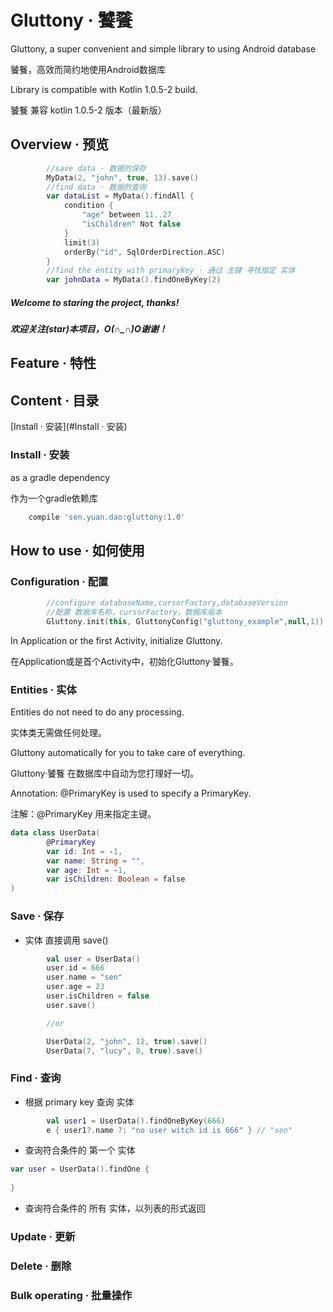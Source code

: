 # Gluttony · 饕餮
Gluttony, a super convenient and simple library to using Android database

饕餮，高效而简约地使用Android数据库

Library is compatible with Kotlin 1.0.5-2 build.

饕餮 兼容 kotlin 1.0.5-2 版本（最新版）

## Overview · 预览
```kotlin
        //save data · 数据的保存
        MyData(2, "john", true, 13).save()
        //find data · 数据的查询
        var dataList = MyData().findAll {
            condition {
                "age" between 11..27
                "isChildren" Not false
            }
            limit(3)
            orderBy("id", SqlOrderDirection.ASC)
        }
        //find the entity with primarykey · 通过 主键 寻找指定 实体
        var johnData = MyData().findOneByKey(2)
```

##### Welcome to staring the project, thanks!

##### 欢迎关注(star)本项目，O(∩_∩)O谢谢！

## Feature · 特性

## Content · 目录

[Install · 安装](#Install · 安装)

### Install · 安装
as a gradle dependency

作为一个gradle依赖库

```groovy
    compile 'sen.yuan.dao:gluttony:1.0'
```
## How to use · 如何使用

### Configuration · 配置

```kotlin
        //configure databaseName,cursorFactory,databaseVersion 
        //配置 数据库名称，cursorFactory，数据库版本
        Gluttony.init(this, GluttonyConfig("gluttony_example",null,1))
```
In Application or the first Activity, initialize Gluttony. 

在Application或是首个Activity中，初始化Gluttony·饕餮。

### Entities · 实体
Entities do not need to do any processing. 

实体类无需做任何处理。

Gluttony automatically for you to take care of everything. 

Gluttony·饕餮 在数据库中自动为您打理好一切。

Annotation: @PrimaryKey is used to specify a PrimaryKey.

注解：@PrimaryKey 用来指定主键。
```kotlin
data class UserData(
        @PrimaryKey
        var id: Int = -1,
        var name: String = "",
        var age: Int = -1,
        var isChildren: Boolean = false
)
```


### Save · 保存
* 实体 直接调用 save()
```kotlin
        val user = UserData()
        user.id = 666
        user.name = "sen"
        user.age = 23
        user.isChildren = false
        user.save()

        //or

        UserData(2, "john", 12, true).save()
        UserData(7, "lucy", 8, true).save()
```


### Find · 查询
* 根据 primary key 查询 实体
```kotlin
        val user1 = UserData().findOneByKey(666)
        e { user1?.name ?: "no user witch id is 666" } // "sen"
```

* 查询符合条件的 第一个 实体
```kotlin
var user = UserData().findOne {
        
}
```

* 查询符合条件的 所有 实体，以列表的形式返回




### Update · 更新



### Delete · 删除


### Bulk operating · 批量操作
